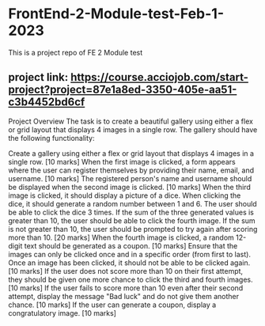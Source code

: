 # FrontEnd-2-Module-test-Feb-1-2023
This is a project repo of FE 2 Module test

project link: https://course.acciojob.com/start-project?project=87e1a8ed-3350-405e-aa51-c3b4452bd6cf
------------------------------------------------------------------------------------------------------------
Project Overview
The task is to create a beautiful gallery using either a flex or grid layout that displays 4 images in a single row. The gallery should have the following functionality:

Create a gallery using either a flex or grid layout that displays 4 images in a single row. [10 marks]
When the first image is clicked, a form appears where the user can register themselves by providing their name, email, and username. [10 marks]
The registered person's name and username should be displayed when the second image is clicked. [10 marks]
When the third image is clicked, it should display a picture of a dice. When clicking the dice, it should generate a random number between 1 and 6. The user should be able to click the dice 3 times. If the sum of the three generated values is greater than 10, the user should be able to click the fourth image. If the sum is not greater than 10, the user should be prompted to try again after scoring more than 10. [20 marks]
When the fourth image is clicked, a random 12-digit text should be generated as a coupon. [10 marks]
Ensure that the images can only be clicked once and in a specific order (from first to last). Once an image has been clicked, it should not be able to be clicked again. [10 marks]
If the user does not score more than 10 on their first attempt, they should be given one more chance to click the third and fourth images. [10 marks]
If the user fails to score more than 10 even after their second attempt, display the message "Bad luck" and do not give them another chance. [10 marks]
If the user can generate a coupon, display a congratulatory image. [10 marks]
